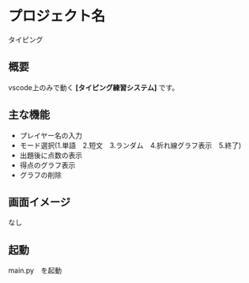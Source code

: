 # プロジェクト名
タイピング

## 概要
vscode上のみで動く **[タイピング練習システム]** です。  


## 主な機能
- プレイヤー名の入力
- モード選択(1.単語　2.短文　3.ランダム　4.折れ線グラフ表示　5.終了)
- 出題後に点数の表示
- 得点のグラフ表示
- グラフの削除

## 画面イメージ

なし

## 起動
main.py　を起動
